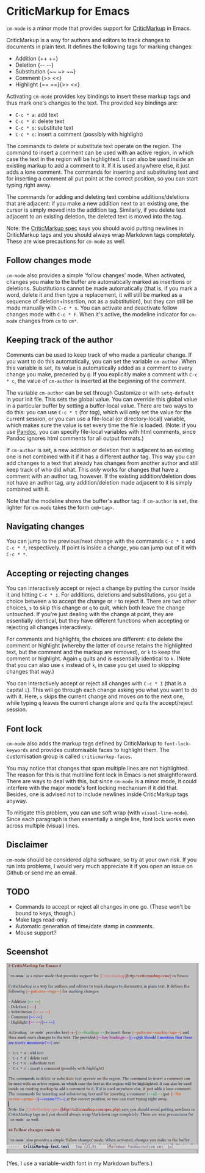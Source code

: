 # CriticMarkup for Emacs #

`cm-mode` is a minor mode that provides support for [CriticMarkup](http://criticmarkup.com/) in Emacs.

CriticMarkup is a way for authors and editors to track changes to documents in plain text. It defines the following tags for marking changes:

- Addition {++ ++}
- Deletion {-- --}
- Substitution {~~ ~> ~~}
- Comment {>> <<}
- Highlight {== ==}{>> <<}

Activating `cm-mode` provides key bindings to insert these markup tags and thus mark one's changes to the text. The provided key bindings are:

- `C-c * a`: add text
- `C-c * d`: delete text
- `C-c * s`: substitute text
- `C-c * c`: insert a comment (possibly with highlight)

The commands to delete or substitute text operate on the region. The command to insert a comment can be used with an active region, in which case the text in the region will be highlighted. It can also be used inside an existing markup to add a comment to it. If it is used anywhere else, it just adds a lone comment. The commands for inserting and substituting text and for inserting a comment all put point at the correct position, so you can start typing right away.

The commands for adding and deleting text combine additions/deletions that are adjacent: if you make a new addition next to an existing one, the cursor is simply moved into the addition tag. Similarly, if you delete text adjacent to an existing deletion, the deleted text is moved into the tag.

Note: the [CriticMarkup spec](http://criticmarkup.com/spec.php) says you should avoid putting newlines in CriticMarkup tags and you should always wrap Markdown tags completely. These are wise precautions for `cm-mode` as well.


## Follow changes mode ##

`cm-mode` also provides a simple 'follow changes' mode. When activated, changes you make to the buffer are automatically marked as insertions or deletions. Substitutions cannot be made automatically (that is, if you mark a word, delete it and then type a replacement, it will still be marked as a sequence of deletion+insertion, not as a substitution), but they can still be made manually with `C-c * s`. You can activate and deactivate follow changes mode with `C-c * F`. When it's active, the modeline indicator for `cm-mode` changes from `cm` to `cm*`. 


## Keeping track of the author ##

Comments can be used to keep track of who made a particular change. If you want to do this automatically, you can set the variable `cm-author`. When this variable is set, its value is automatically added as a comment to every change you make, preceded by `@`. If you explicitly make a comment with `C-c * c`, the value of `cm-author` is inserted at the beginning of the comment.

The variable `cm-author` can be set through Customize or with `setq-default` in your init file. This sets the global value. You can override this global value in a particular buffer by setting a buffer-local value. There are two ways to do this: you can use `C-c * t` (for *tag*), which will only set the value for the current session, or you can use a file-local (or directory-local) variable, which makes sure the value is set every time the file is loaded. (Note: if you use [Pandoc](http://johnmacfarlane.net/pandoc/), you can specify file-local variables with html comments, since Pandoc ignores html comments for all output formats.)

If `cm-author` is set, a new addition or deletion that is adjacent to an existing one is not combined with it if it has a different author tag. This way you can add changes to a text that already has changes from another author and still keep track of who did what. This *only* works for changes that have a comment with an author tag, however. If the existing addition/deletion does not have an author tag, any addition/deletion made adjacent to it is simply combined with it.

Note that the modeline shows the buffer's author tag: if `cm-author` is set, the lighter for `cm-mode` takes the form `cm@<tag>`.


## Navigating changes ##

You can jump to the previous/next change with the commands `C-c * b` and `C-c * f`, respectively. If point is inside a change, you can jump out of it with `C-c * *`.


## Accepting or rejecting changes ##

You can interactively accept or reject a change by putting the cursor inside it and hitting `C-c * i`. For additions, deletions and substitutions, you get a choice between `a` to accept the change or `r` to reject it. There are two other choices, `s` to skip this change or `q` to quit, which both leave the change untouched. If you're just dealing with the change at point, they are essentially identical, but they have different functions when accepting or rejecting all changes interactively.

For comments and highlights, the choices are different: `d` to delete the comment or highlight (whereby the latter of course retains the highlighted text, but the comment and the markup are removed), or `k` to keep the comment or highlight. Again `q` quits and is essentially identical to `k`. (Note that you can also use `s` instead of `k`, in case you get used to skipping changes that way.)

You can interactively accept or reject all changes with `C-c * I` (that is a capital `i`). This will go through each change asking you what you want to do with it. Here, `s` skips the current change and moves on to the next one, while typing `q` leaves the current change alone and quits the accept/reject session.


## Font lock ##

`cm-mode` also adds the markup tags defined by CriticMarkup to `font-lock-keywords` and provides customisable faces to highlight them. The customisation group is called `criticmarkup-faces`.

You may notice that changes that span multiple lines are not highlighted. The reason for this is that multiline font lock in Emacs is not straightforward. There are ways to deal with this, but since `cm-mode` is a minor mode, it could interfere with the major mode's font locking mechanism if it did that. Besides, one is advised not to include newlines inside CriticMarkup tags anyway.

To mitigate this problem, you can use soft wrap (with `visual-line-mode`). Since each paragraph is then essentially a single line, font lock works even across multiple (visual) lines.


## Disclaimer ##

`cm-mode` should be considered alpha software, so try at your own risk. If you run into problems, I would very much appreciate it if you open an issue on Github or send me an email.


## TODO ##

- Commands to accept or reject all changes in one go. (These won't be bound to keys, though.)
- Make tags read-only.
- Automatic generation of time/date stamp in comments.
- Mouse support?


## Sceenshot ##

![Emacs CriticMarkup](Emacs_CriticMarkup.png)

(Yes, I use a variable-width font in my Markdown buffers.)
